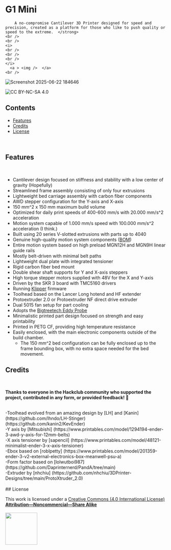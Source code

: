 # G1 Mini


		A no-compromise Cantilever 3D Printer designed for speed and precision, created as a platform for those who like to push quality or speed to the extreme.  </strong>
    <br />
    <br />
    <i>
    <br /> 
    <br />
    <br />
    </i>
      <a > <img />  </a>
    <br />
</a>
  </p>
</p>

</b>

![Screenshot 2025-06-22 184646](https://github.com/user-attachments/assets/3e226b83-9364-4dd4-a363-7461cb92845d)
 

![CC BY-NC-SA 4.0][cc-by-nc-sa-shield]




[cc-by-nc-sa]: http://creativecommons.org/licenses/by-nc-sa/4.0/
[cc-by-nc-sa-image]: https://licensebuttons.net/l/by-nc-sa/4.0/88x31.png
[cc-by-nc-sa-shield]: https://img.shields.io/badge/License-CC%20BY--NC--SA%204.0-lightgrey.svg
  
## Contents

- [Features](#features)
- [Credits](#credits)
- [License](#license)

<br>


## Features
<br>

- Cantilever design focused on stiffness and stability with a low center of gravity (Hopefully)
- Streamlined frame assembly consisting of only four extrusions
- Lightweight bed carriage assembly with carbon fiber components
- AWD stepper configuration for the Y-axis and X-axis
- 150 mm^2 x 150 mm maximum build volume
- Optimized for daily print speeds of 400-600 mm/s with 20.000 mm/s^2 acceleration
- Motion system capable of 1.000 mm/s speed with 100.000 mm/s^2 acceleration (I think.)
- Built using 20 series V-slotted extrusions with parts up to 4040
- Genuine high-quality motion system components ([BOM]())
- Entire motion system based on high preload MGN12H and MGN9H linear guide rails
- Mostly belt-driven with minimal belt paths
- Lightweight dual plate with integrated tensioner
- Rigid carbon fiber bed mount
- Double shear shaft supports for Y and X-axis steppers
- High torque stepper motors supplied with 48V for the X and Y-axis
- Driven by the SKR 3 board with TMC5160 drivers
- Running [Klipper](https://github.com/Klipper3d/klipper) firmware
- Toolhead based on the Lancer Long hotend and HF extender
- Protoextruder 2.0 or Protoextruder NF direct drive extruder
- Dual 5015 fan setup for part cooling
- Adopts the [Bigtreetech Eddy Probe](https://github.com/bigtreetech/Eddy)
- Minimalistic printed part design focused on strength and easy printability
- Printed in PETG CF, providing high temperature resistance
- Easily enclosed, with the main electronic components outside of the build chamber.
  - The 150 mm^2 bed configuration can be fully enclosed up to the frame bounding box, with no extra space needed for the bed movement.


## Credits

<br>

**Thanks to everyone in the Hackclub community who supported the project, contributed in any form, or provided feedback! :purple_heart:**

<br>
-Toolhead evolved from an amazing design by [LH] and [Kanin] (https://github.com/lhndo/LH-Stinger) (https://github.com/kanin2/KevEnder)<br>
-Y axis by [Mitsubishi] (https://www.printables.com/model/1294194-ender-3-awd-y-axis-for-12mm-belts)<br>
-X axis tensioner by [sapencil] (https://www.printables.com/model/48121-minimalist-ender-3-x-axis-tensioner)<br>
-Ebox based on [roblpetty] (https://www.printables.com/model/201359-ender-3-v2-external-electronics-box-meanwell-psu-a)<br>
-Form factor based on [lolwutboi987] (https://github.com/Daprinternerd/PandA/tree/main)<br>
-Extruder by [nhchiu] (https://github.com/nhchiu/3DPrinter-Designs/tree/main/ProtoXtruder_2.0)<br>
<br>
## License

This work is licensed under a [Creative Commons (4.0 International License)  ](https://creativecommons.org/licenses/by-nc-sa/4.0/)  
[**Attribution—Noncommercial—Share Alike**](LICENSE.md)  
<br>
<img src="Images/CC.jpg" width="100">  
<br>
